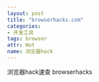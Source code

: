 ```yaml
---
layout: post
title: "browserhacks.com"
categories:
- 开发工具
tags: browser
attr: Hot
name: 浏览器hack
---
```


浏览器hack速查 browserhacks<!--break-->
